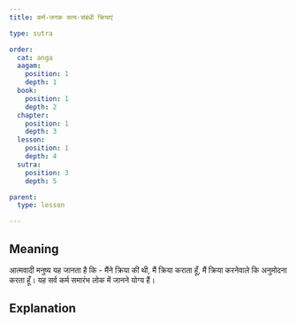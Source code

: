 ```yaml
---
title: कर्म-जनक सत्य-संबंधी क्रियाएं

type: sutra

order:
  cat: anga
  aagam: 
    position: 1
    depth: 1
  book: 
    position: 1
    depth: 2
  chapter: 
    position: 1
    depth: 3
  lesson: 
    position: 1
    depth: 4
  sutra: 
    position: 3
    depth: 5

parent:
  type: lesson

---
```


## Meaning
आत्मवादी मनुष्य यह जानता है कि - मैंने क्रिया की थी, मैं क्रिया कराता हूँ, मैं क्रिया करनेवाले कि अनुमोदना करता हूँ। यह सर्व कर्म समारंभ लोक में जानने योग्य हैं। 

## Explanation